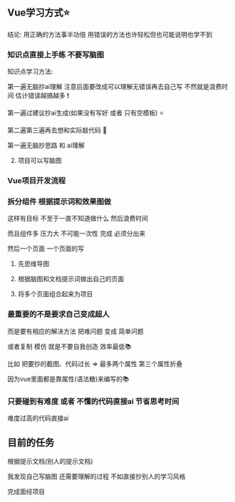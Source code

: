 ## Vue学习方式⭐
结论: 用正确的方法事半功倍 用错误的方法也许轻松但也可能说明也学不到
### 知识点直接上手练 不要写脑图
知识点学习方法:

第一遍无脑抄ai理解 
注意后面要改成可以理解无错误再去自己写 不然就是浪费时间 估计错误越搞越多 ❗

第一遍过建议抄ai生成(如果没有写好 或者 只有空模板) ⭐

第二遍第三遍再去想和实际敲代码 🔧

第一遍无脑抄思路 和 ai理解

2. 项目可以写脑图

### Vue项目开发流程
### 拆分组件 根据提示词和效果图做
这样有目标 不至于一直不知道做什么 然后浪费时间

而且组件多 压力大 不可能一次性 完成 必须分出来

然后一个页面 一个页面的写

1. 先思维导图

2. 根据脑图和文档提示词做出自己的页面

3. 将多个页面组合起来为项目

### 最重要的不是要求自己变成超人
而是要有相应的解决方法 把难问题 变成 简单问题

或者复制 模仿 就是不要自我创造 效率最低📚

比如 把要抄的截图、代码过长 => 最多两个属性 第三个属性折叠

因为vue里面都是靠属性(语法糖)来编写的📚

### 只要碰到有难度 或者 不懂的代码直接ai 节省思考时间
难度过高的代码直接ai

## 目前的任务
<!-- 先作业脑图 后继续根文档走一遍 

再来自己看脑图/提示/文档写 -->

根据提示文档(别人的提示文档) 

我发现自己写脑图 还需要理解的过程 不如直接抄别人的学习风格

完成面经项目 
